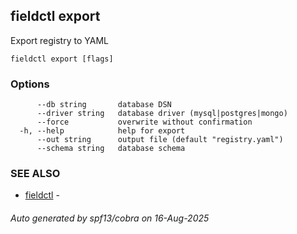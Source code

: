 ## fieldctl export

Export registry to YAML

```
fieldctl export [flags]
```

### Options

```
      --db string       database DSN
      --driver string   database driver (mysql|postgres|mongo)
      --force           overwrite without confirmation
  -h, --help            help for export
      --out string      output file (default "registry.yaml")
      --schema string   database schema
```

### SEE ALSO

* [fieldctl](fieldctl.md)	 - 

###### Auto generated by spf13/cobra on 16-Aug-2025
